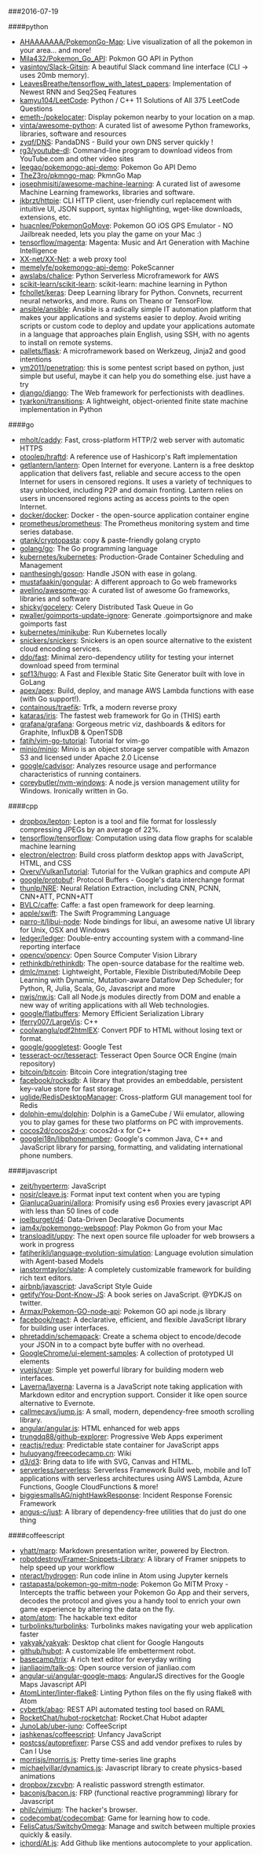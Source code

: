 ###2016-07-19

####python
* [AHAAAAAAA/PokemonGo-Map](https://github.com/AHAAAAAAA/PokemonGo-Map): Live visualization of all the pokemon in your area... and more!
* [Mila432/Pokemon_Go_API](https://github.com/Mila432/Pokemon_Go_API): Pokmon GO API in Python
* [yasintoy/Slack-Gitsin](https://github.com/yasintoy/Slack-Gitsin): A beautiful Slack command line interface (CLI -> uses 20mb memory).
* [LeavesBreathe/tensorflow_with_latest_papers](https://github.com/LeavesBreathe/tensorflow_with_latest_papers): Implementation of Newest RNN and Seq2Seq Features
* [kamyu104/LeetCode](https://github.com/kamyu104/LeetCode):  Python / C++ 11 Solutions of All 375 LeetCode Questions
* [emeth-/pokelocater](https://github.com/emeth-/pokelocater): Display pokemon nearby to your location on a map.
* [vinta/awesome-python](https://github.com/vinta/awesome-python): A curated list of awesome Python frameworks, libraries, software and resources
* [zyqf/DNS](https://github.com/zyqf/DNS): PandaDNS - Build your own DNS server quickly !
* [rg3/youtube-dl](https://github.com/rg3/youtube-dl): Command-line program to download videos from YouTube.com and other video sites
* [leegao/pokemongo-api-demo](https://github.com/leegao/pokemongo-api-demo): Pokemon Go API Demo
* [TheZ3ro/pkmngo-map](https://github.com/TheZ3ro/pkmngo-map): PkmnGo Map
* [josephmisiti/awesome-machine-learning](https://github.com/josephmisiti/awesome-machine-learning): A curated list of awesome Machine Learning frameworks, libraries and software.
* [jkbrzt/httpie](https://github.com/jkbrzt/httpie): CLI HTTP client, user-friendly curl replacement with intuitive UI, JSON support, syntax highlighting, wget-like downloads, extensions, etc.
* [huacnlee/PokemonGoMove](https://github.com/huacnlee/PokemonGoMove): Pokemon GO iOS GPS Emulator - NO Jailbreak needed, lets you play the game on your Mac :)
* [tensorflow/magenta](https://github.com/tensorflow/magenta): Magenta: Music and Art Generation with Machine Intelligence
* [XX-net/XX-Net](https://github.com/XX-net/XX-Net): a web proxy tool
* [memelyfe/pokemongo-api-demo](https://github.com/memelyfe/pokemongo-api-demo): PokeScanner
* [awslabs/chalice](https://github.com/awslabs/chalice): Python Serverless Microframework for AWS
* [scikit-learn/scikit-learn](https://github.com/scikit-learn/scikit-learn): scikit-learn: machine learning in Python
* [fchollet/keras](https://github.com/fchollet/keras): Deep Learning library for Python. Convnets, recurrent neural networks, and more. Runs on Theano or TensorFlow.
* [ansible/ansible](https://github.com/ansible/ansible): Ansible is a radically simple IT automation platform that makes your applications and systems easier to deploy. Avoid writing scripts or custom code to deploy and update your applications automate in a language that approaches plain English, using SSH, with no agents to install on remote systems.
* [pallets/flask](https://github.com/pallets/flask): A microframework based on Werkzeug, Jinja2 and good intentions
* [ym2011/penetration](https://github.com/ym2011/penetration): this is some pentest script based on python, just simple but useful, maybe it can help you do something else. just have a try
* [django/django](https://github.com/django/django): The Web framework for perfectionists with deadlines.
* [tyarkoni/transitions](https://github.com/tyarkoni/transitions): A lightweight, object-oriented finite state machine implementation in Python

####go
* [mholt/caddy](https://github.com/mholt/caddy): Fast, cross-platform HTTP/2 web server with automatic HTTPS
* [otoolep/hraftd](https://github.com/otoolep/hraftd): A reference use of Hashicorp's Raft implementation
* [getlantern/lantern](https://github.com/getlantern/lantern):  Open Internet for everyone. Lantern is a free desktop application that delivers fast, reliable and secure access to the open Internet for users in censored regions. It uses a variety of techniques to stay unblocked, including P2P and domain fronting. Lantern relies on users in uncensored regions acting as access points to the open Internet.
* [docker/docker](https://github.com/docker/docker): Docker - the open-source application container engine
* [prometheus/prometheus](https://github.com/prometheus/prometheus): The Prometheus monitoring system and time series database.
* [gtank/cryptopasta](https://github.com/gtank/cryptopasta): copy & paste-friendly golang crypto
* [golang/go](https://github.com/golang/go): The Go programming language
* [kubernetes/kubernetes](https://github.com/kubernetes/kubernetes): Production-Grade Container Scheduling and Management
* [panthesingh/goson](https://github.com/panthesingh/goson): Handle JSON with ease in golang.
* [mustafaakin/gongular](https://github.com/mustafaakin/gongular): A different approach to Go web frameworks
* [avelino/awesome-go](https://github.com/avelino/awesome-go): A curated list of awesome Go frameworks, libraries and software
* [shicky/gocelery](https://github.com/shicky/gocelery): Celery Distributed Task Queue in Go
* [pwaller/goimports-update-ignore](https://github.com/pwaller/goimports-update-ignore): Generate .goimportsignore and make goimports fast
* [kubernetes/minikube](https://github.com/kubernetes/minikube): Run Kubernetes locally
* [snickers/snickers](https://github.com/snickers/snickers):  Snickers is an open source alternative to the existent cloud encoding services.
* [ddo/fast](https://github.com/ddo/fast): Minimal zero-dependency utility for testing your internet download speed from terminal
* [spf13/hugo](https://github.com/spf13/hugo): A Fast and Flexible Static Site Generator built with love in GoLang
* [apex/apex](https://github.com/apex/apex): Build, deploy, and manage AWS Lambda functions with ease (with Go support!).
* [containous/traefik](https://github.com/containous/traefik): Trfk, a modern reverse proxy
* [kataras/iris](https://github.com/kataras/iris): The fastest web framework for Go in (THIS) earth
* [grafana/grafana](https://github.com/grafana/grafana): Gorgeous metric viz, dashboards & editors for Graphite, InfluxDB & OpenTSDB
* [fatih/vim-go-tutorial](https://github.com/fatih/vim-go-tutorial): Tutorial for vim-go
* [minio/minio](https://github.com/minio/minio): Minio is an object storage server compatible with Amazon S3 and licensed under Apache 2.0 License
* [google/cadvisor](https://github.com/google/cadvisor): Analyzes resource usage and performance characteristics of running containers.
* [coreybutler/nvm-windows](https://github.com/coreybutler/nvm-windows): A node.js version management utility for Windows. Ironically written in Go.

####cpp
* [dropbox/lepton](https://github.com/dropbox/lepton): Lepton is a tool and file format for losslessly compressing JPEGs by an average of 22%.
* [tensorflow/tensorflow](https://github.com/tensorflow/tensorflow): Computation using data flow graphs for scalable machine learning
* [electron/electron](https://github.com/electron/electron): Build cross platform desktop apps with JavaScript, HTML, and CSS
* [Overv/VulkanTutorial](https://github.com/Overv/VulkanTutorial): Tutorial for the Vulkan graphics and compute API
* [google/protobuf](https://github.com/google/protobuf): Protocol Buffers - Google's data interchange format
* [thunlp/NRE](https://github.com/thunlp/NRE): Neural Relation Extraction, including CNN, PCNN, CNN+ATT, PCNN+ATT
* [BVLC/caffe](https://github.com/BVLC/caffe): Caffe: a fast open framework for deep learning.
* [apple/swift](https://github.com/apple/swift): The Swift Programming Language
* [parro-it/libui-node](https://github.com/parro-it/libui-node): Node bindings for libui, an awesome native UI library for Unix, OSX and Windows
* [ledger/ledger](https://github.com/ledger/ledger): Double-entry accounting system with a command-line reporting interface
* [opencv/opencv](https://github.com/opencv/opencv): Open Source Computer Vision Library
* [rethinkdb/rethinkdb](https://github.com/rethinkdb/rethinkdb): The open-source database for the realtime web.
* [dmlc/mxnet](https://github.com/dmlc/mxnet): Lightweight, Portable, Flexible Distributed/Mobile Deep Learning with Dynamic, Mutation-aware Dataflow Dep Scheduler; for Python, R, Julia, Scala, Go, Javascript and more
* [nwjs/nw.js](https://github.com/nwjs/nw.js): Call all Node.js modules directly from DOM and enable a new way of writing applications with all Web technologies.
* [google/flatbuffers](https://github.com/google/flatbuffers): Memory Efficient Serialization Library
* [lferry007/LargeVis](https://github.com/lferry007/LargeVis): C++
* [coolwanglu/pdf2htmlEX](https://github.com/coolwanglu/pdf2htmlEX): Convert PDF to HTML without losing text or format.
* [google/googletest](https://github.com/google/googletest): Google Test
* [tesseract-ocr/tesseract](https://github.com/tesseract-ocr/tesseract): Tesseract Open Source OCR Engine (main repository)
* [bitcoin/bitcoin](https://github.com/bitcoin/bitcoin): Bitcoin Core integration/staging tree
* [facebook/rocksdb](https://github.com/facebook/rocksdb): A library that provides an embeddable, persistent key-value store for fast storage.
* [uglide/RedisDesktopManager](https://github.com/uglide/RedisDesktopManager):  Cross-platform GUI management tool for Redis
* [dolphin-emu/dolphin](https://github.com/dolphin-emu/dolphin): Dolphin is a GameCube / Wii emulator, allowing you to play games for these two platforms on PC with improvements.
* [cocos2d/cocos2d-x](https://github.com/cocos2d/cocos2d-x): cocos2d-x for C++
* [googlei18n/libphonenumber](https://github.com/googlei18n/libphonenumber): Google's common Java, C++ and JavaScript library for parsing, formatting, and validating international phone numbers.

####javascript
* [zeit/hyperterm](https://github.com/zeit/hyperterm): JavaScript
* [nosir/cleave.js](https://github.com/nosir/cleave.js): Format input text content when you are typing
* [GianlucaGuarini/allora](https://github.com/GianlucaGuarini/allora): Promisify using es6 Proxies every javascript API with less than 50 lines of code
* [joelburget/d4](https://github.com/joelburget/d4): Data-Driven Declarative Documents
* [iam4x/pokemongo-webspoof](https://github.com/iam4x/pokemongo-webspoof):  Play Pokmon Go from your Mac
* [transloadit/uppy](https://github.com/transloadit/uppy):  The next open source file uploader for web browsers  a work in progress
* [fatiherikli/language-evolution-simulation](https://github.com/fatiherikli/language-evolution-simulation): Language evolution simulation with Agent-based Models
* [ianstormtaylor/slate](https://github.com/ianstormtaylor/slate): A completely customizable framework for building rich text editors.
* [airbnb/javascript](https://github.com/airbnb/javascript): JavaScript Style Guide
* [getify/You-Dont-Know-JS](https://github.com/getify/You-Dont-Know-JS): A book series on JavaScript. @YDKJS on twitter.
* [Armax/Pokemon-GO-node-api](https://github.com/Armax/Pokemon-GO-node-api): Pokemon GO api node.js library
* [facebook/react](https://github.com/facebook/react): A declarative, efficient, and flexible JavaScript library for building user interfaces.
* [phretaddin/schemapack](https://github.com/phretaddin/schemapack): Create a schema object to encode/decode your JSON in to a compact byte buffer with no overhead.
* [GoogleChrome/ui-element-samples](https://github.com/GoogleChrome/ui-element-samples): A collection of prototyped UI elements
* [vuejs/vue](https://github.com/vuejs/vue): Simple yet powerful library for building modern web interfaces.
* [Laverna/laverna](https://github.com/Laverna/laverna): Laverna is a JavaScript note taking application with Markdown editor and encryption support. Consider it like open source alternative to Evernote.
* [callmecavs/jump.js](https://github.com/callmecavs/jump.js): A small, modern, dependency-free smooth scrolling library.
* [angular/angular.js](https://github.com/angular/angular.js): HTML enhanced for web apps
* [trungdq88/github-explorer](https://github.com/trungdq88/github-explorer): Progressive Web Apps experiment
* [reactjs/redux](https://github.com/reactjs/redux): Predictable state container for JavaScript apps
* [huluoyang/freecodecamp.cn](https://github.com/huluoyang/freecodecamp.cn): Wiki
* [d3/d3](https://github.com/d3/d3): Bring data to life with SVG, Canvas and HTML. 
* [serverless/serverless](https://github.com/serverless/serverless): Serverless Framework  Build web, mobile and IoT applications with serverless architectures using AWS Lambda, Azure Functions, Google CloudFunctions & more! 
* [biggiesmallsAG/nightHawkResponse](https://github.com/biggiesmallsAG/nightHawkResponse): Incident Response Forensic Framework
* [angus-c/just](https://github.com/angus-c/just): A library of dependency-free utilities that do just do one thing

####coffeescript
* [yhatt/marp](https://github.com/yhatt/marp): Markdown presentation writer, powered by Electron.
* [robotdestroy/Framer-Snippets-Library](https://github.com/robotdestroy/Framer-Snippets-Library): A library of Framer snippets to help speed up your workflow
* [nteract/hydrogen](https://github.com/nteract/hydrogen):  Run code inline in Atom using Jupyter kernels
* [rastapasta/pokemon-go-mitm-node](https://github.com/rastapasta/pokemon-go-mitm-node): Pokemon Go MITM Proxy - Intercepts the traffic between your Pokemon Go App and their servers, decodes the protocol and gives you a handy tool to enrich your own game experience by altering the data on the fly.
* [atom/atom](https://github.com/atom/atom): The hackable text editor
* [turbolinks/turbolinks](https://github.com/turbolinks/turbolinks): Turbolinks makes navigating your web application faster
* [yakyak/yakyak](https://github.com/yakyak/yakyak): Desktop chat client for Google Hangouts
* [github/hubot](https://github.com/github/hubot): A customizable life embetterment robot.
* [basecamp/trix](https://github.com/basecamp/trix): A rich text editor for everyday writing
* [jianliaoim/talk-os](https://github.com/jianliaoim/talk-os): Open source version of jianliao.com
* [angular-ui/angular-google-maps](https://github.com/angular-ui/angular-google-maps): AngularJS directives for the Google Maps Javascript API
* [AtomLinter/linter-flake8](https://github.com/AtomLinter/linter-flake8): Linting Python files on the fly using flake8 with Atom
* [cybertk/abao](https://github.com/cybertk/abao): REST API automated testing tool based on RAML
* [RocketChat/hubot-rocketchat](https://github.com/RocketChat/hubot-rocketchat): Rocket.Chat Hubot adapter
* [JunoLab/uber-juno](https://github.com/JunoLab/uber-juno): CoffeeScript
* [jashkenas/coffeescript](https://github.com/jashkenas/coffeescript): Unfancy JavaScript
* [postcss/autoprefixer](https://github.com/postcss/autoprefixer): Parse CSS and add vendor prefixes to rules by Can I Use
* [morrisjs/morris.js](https://github.com/morrisjs/morris.js): Pretty time-series line graphs
* [michaelvillar/dynamics.js](https://github.com/michaelvillar/dynamics.js): Javascript library to create physics-based animations
* [dropbox/zxcvbn](https://github.com/dropbox/zxcvbn): A realistic password strength estimator.
* [baconjs/bacon.js](https://github.com/baconjs/bacon.js): FRP (functional reactive programming) library for Javascript
* [philc/vimium](https://github.com/philc/vimium): The hacker's browser.
* [codecombat/codecombat](https://github.com/codecombat/codecombat): Game for learning how to code.
* [FelisCatus/SwitchyOmega](https://github.com/FelisCatus/SwitchyOmega): Manage and switch between multiple proxies quickly & easily.
* [ichord/At.js](https://github.com/ichord/At.js): Add Github like mentions autocomplete to your application.
